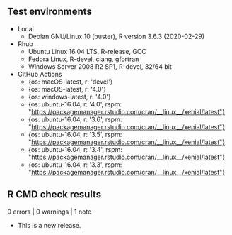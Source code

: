 ## Test environments

- Local
    - Debian GNU/Linux 10 (buster), R version 3.6.3 (2020-02-29)
- Rhub
    - Ubuntu Linux 16.04 LTS, R-release, GCC
    - Fedora Linux, R-devel, clang, gfortran
    - Windows Server 2008 R2 SP1, R-devel, 32/64 bit
- GitHub Actions
    - {os: macOS-latest,   r: 'devel'}
    - {os: macOS-latest,   r: '4.0'}
    - {os: windows-latest, r: '4.0'}
    - {os: ubuntu-16.04,   r: '4.0', rspm: "https://packagemanager.rstudio.com/cran/__linux__/xenial/latest"}
    - {os: ubuntu-16.04,   r: '3.6', rspm: "https://packagemanager.rstudio.com/cran/__linux__/xenial/latest"}
    - {os: ubuntu-16.04,   r: '3.5', rspm: "https://packagemanager.rstudio.com/cran/__linux__/xenial/latest"}
    - {os: ubuntu-16.04,   r: '3.4', rspm: "https://packagemanager.rstudio.com/cran/__linux__/xenial/latest"}
    - {os: ubuntu-16.04,   r: '3.3', rspm: "https://packagemanager.rstudio.com/cran/__linux__/xenial/latest"}

## R CMD check results

0 errors | 0 warnings | 1 note

* This is a new release.
